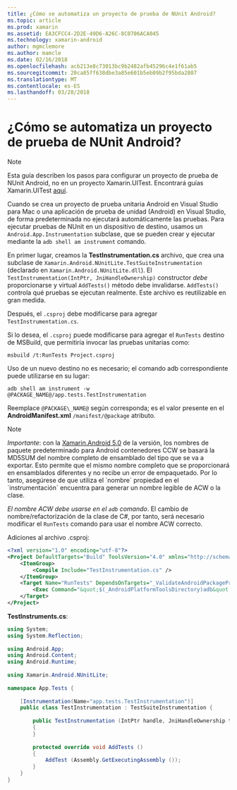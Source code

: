 ```yaml
---
title: ¿Cómo se automatiza un proyecto de prueba de NUnit Android?
ms.topic: article
ms.prod: xamarin
ms.assetid: EA3CFCC4-2D2E-49D6-A26C-8C0706ACA045
ms.technology: xamarin-android
author: mgmclemore
ms.author: mamcle
ms.date: 02/16/2018
ms.openlocfilehash: acb213e8c73013bc9b2482afb45296c4e1f61ab5
ms.sourcegitcommit: 20ca85ff638dbe3a85e601b5eb09b2f95bda2807
ms.translationtype: MT
ms.contentlocale: es-ES
ms.lasthandoff: 03/28/2018
---
```

# <a name="how-do-i-automate-an-android-nunit-test-project"></a>¿Cómo se automatiza un proyecto de prueba de NUnit Android?

> [!NOTE]
> Esta guía describen los pasos para configurar un proyecto de prueba de NUnit Android, no en un proyecto Xamarin.UITest. Encontrará guías Xamarin.UITest [aquí](https://docs.microsoft.com/appcenter/test-cloud/preparing-for-upload/uitest).

Cuando se crea un proyecto de prueba unitaria Android en Visual Studio para Mac o una aplicación de prueba de unidad (Android) en Visual Studio, de forma predeterminada no ejecutará automáticamente las pruebas.
Para ejecutar pruebas de NUnit en un dispositivo de destino, usamos un `Android.App.Instrumentation` subclase, que se pueden crear y ejecutar mediante la `adb shell am instrument` comando.

En primer lugar, creamos la **TestInstrumentation.cs** archivo, que crea una subclase de `Xamarin.Android.NUnitLite.TestSuiteInstrumentation` (declarado en `Xamarin.Android.NUnitLite.dll`). El `TestInstrumentation(IntPtr, JniHandleOwnership)` constructor _debe_ proporcionarse y virtual `AddTests()` método debe invalidarse.
`AddTests()` controla qué pruebas se ejecutan realmente. Este archivo es reutilizable en gran medida.

Después, el `.csproj` debe modificarse para agregar `TestInstrumentation.cs`.

Si lo desea, el `.csproj` puede modificarse para agregar el `RunTests` destino de MSBuild, que permitiría invocar las pruebas unitarias como:

```shell
msbuild /t:RunTests Project.csproj
```

Uso de un nuevo destino no es necesario; el comando adb correspondiente puede utilizarse en su lugar:

```shell
adb shell am instrument -w @PACKAGE_NAME@/app.tests.TestInstrumentation
```

Reemplace `@PACKAGE\_NAME@` según corresponda; es el valor presente en el **AndroidManifest.xml** `/manifest/@package` atributo.


> [!NOTE]
> *Importante*: con la [Xamarin.Android 5.0](https://developer.xamarin.com/releases/android/xamarin.android_5/xamarin.android_5.1/#Android_Callable_Wrapper_Naming) de la versión, los nombres de paquete predeterminado para Android contenedores CCW se basará la MD5SUM del nombre completo de ensamblado del tipo que se va a exportar. Esto permite que el mismo nombre completo que se proporcionará en ensamblados diferentes y no recibe un error de empaquetado. Por lo tanto, asegúrese de que utiliza el \`nombre\` propiedad en el \`instrumentación\` encuentra para generar un nombre legible de ACW o la clase.

_El nombre ACW debe usarse en el `adb` comando_. El cambio de nombre/refactorización de la clase de C#, por tanto, será necesario modificar el `RunTests` comando para usar el nombre ACW correcto.

Adiciones al archivo .csproj:

```xml
<?xml version="1.0" encoding="utf-8"?>
<Project DefaultTargets="Build" ToolsVersion="4.0" xmlns="http://schemas.microsoft.com/developer/msbuild/2003">
    <ItemGroup>
        <Compile Include="TestInstrumentation.cs" />
    </ItemGroup>
    <Target Name="RunTests" DependsOnTargets="_ValidateAndroidPackageProperties">
        <Exec Command="&quot;$(_AndroidPlatformToolsDirectory)adb&quot; $(AdbTarget) $(AdbOptions) shell am instrument -w $(_AndroidPackage)/app.tests.TestInstrumentation" />
    </Target>
</Project>
```

**TestInstruments.cs**:

```cs 
using System;
using System.Reflection;
 
using Android.App;
using Android.Content;
using Android.Runtime;
 
using Xamarin.Android.NUnitLite;
 
namespace App.Tests {
 
    [Instrumentation(Name="app.tests.TestInstrumentation")]
    public class TestInstrumentation : TestSuiteInstrumentation {
 
        public TestInstrumentation (IntPtr handle, JniHandleOwnership transfer) : base (handle, transfer)
        {
        }
 
        protected override void AddTests ()
        {
            AddTest (Assembly.GetExecutingAssembly ());
        }
    }
}
```

